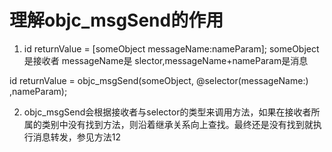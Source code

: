 # 理解objc_msgSend的作用

1. id returnValue = [someObject messageName:nameParam];
someObject是接收者
messageName是 slector,messageName+nameParam是消息

id returnValue = objc_msgSend(someObject,
                            @selector(messageName:)
                            ,nameParam);

2. objc_msgSend会根据接收者与selector的类型来调用方法，如果在接收者所属的类别中没有找到方法，则沿着继承关系向上查找。最终还是没有找到就执行消息转发，参见方法12



